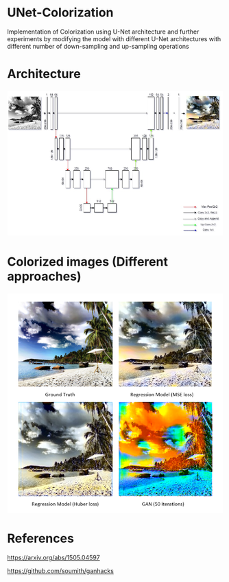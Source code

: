 # UNet-Colorization
Implementation of Colorization using U-Net architecture and further experiments by modifying the model with different U-Net architectures with different number of down-sampling and up-sampling operations

# Architecture
<h3 align="center">
  <img src="images/Architecture.jpg" width="800">
</h3>

# Colorized images (Different approaches)
<h3 align="center">
  <img src="images/results.PNG" width="800">
</h3>

# References
https://arxiv.org/abs/1505.04597

https://github.com/soumith/ganhacks
